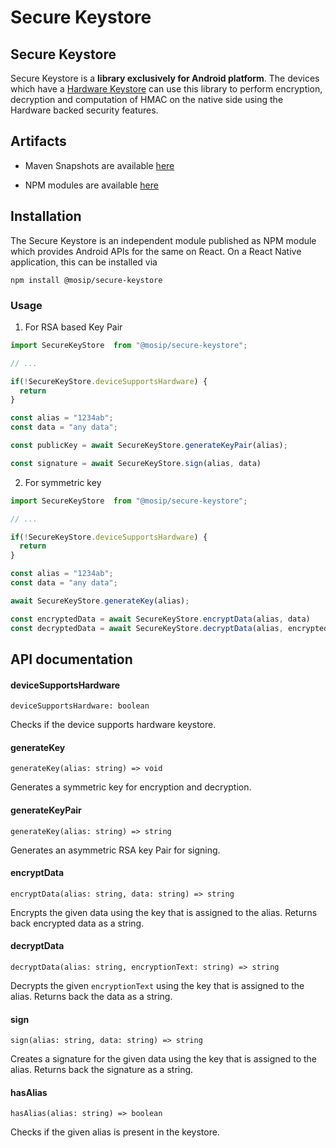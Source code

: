 # Secure Keystore

## Secure Keystore

Secure Keystore is a **library exclusively for Android platform**. The devices which have a [Hardware Keystore](https://source.android.com/docs/security/features/keystore) can use this library to perform encryption, decryption and computation of HMAC on the native side using the Hardware backed security features.

## Artifacts

  *  Maven Snapshots are available [here](https://repo1.maven.org/maven2/io/mosip/secure-keystore/)

  *  NPM modules are available [here](https://www.npmjs.com/package/@mosip/secure-keystore)

## Installation

The Secure Keystore is an independent module published as NPM module which provides Android APIs for the same on React. On a React Native application, this can be installed via

```shell
npm install @mosip/secure-keystore
```

### Usage

1. For RSA based Key Pair

```js
import SecureKeyStore  from "@mosip/secure-keystore";

// ...

if(!SecureKeyStore.deviceSupportsHardware) {
  return
}

const alias = "1234ab";
const data = "any data";

const publicKey = await SecureKeyStore.generateKeyPair(alias);

const signature = await SecureKeyStore.sign(alias, data)

```

2. For symmetric key

```js
import SecureKeyStore  from "@mosip/secure-keystore";

// ...

if(!SecureKeyStore.deviceSupportsHardware) {
  return
}

const alias = "1234ab";
const data = "any data";

await SecureKeyStore.generateKey(alias);

const encryptedData = await SecureKeyStore.encryptData(alias, data)
const decryptedData = await SecureKeyStore.decryptData(alias, encryptedData)

```

## API documentation

#### deviceSupportsHardware

`deviceSupportsHardware: boolean`

Checks if the device supports hardware keystore.

#### generateKey

`generateKey(alias: string) => void`

Generates a symmetric key for encryption and decryption.

#### generateKeyPair

`generateKey(alias: string) => string`

Generates an asymmetric RSA key Pair for signing.

#### encryptData

`encryptData(alias: string, data: string) => string`

Encrypts the given data using the key that is assigned to the alias. Returns back encrypted data as a string.

#### decryptData

`decryptData(alias: string, encryptionText: string) => string`

Decrypts the given `encryptionText` using the key that is assigned to the alias. Returns back the data as a string.

#### sign

`sign(alias: string, data: string) => string`

Creates a signature for the given data using the key that is assigned to the alias. Returns back the signature as a string.

#### hasAlias

`hasAlias(alias: string) => boolean`

Checks if the given alias is present in the keystore.
